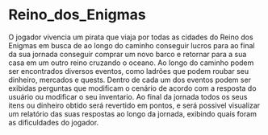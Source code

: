 # Reino_dos_Enigmas

O jogador vivencia um pirata que viaja por todas as cidades do Reino dos Enigmas em busca de ao longo do caminho conseguir lucros para ao final da sua jornada conseguir comprar um novo barco e retornar para a sua casa em um outro reino cruzando o oceano.
Ao longo do caminho podem ser encontrados diversos eventos, como ladrões que podem roubar seu dinheiro, mercados e quests.
Dentro de cada um dos eventos podem ser exibidas perguntas que modificam o cenário de acordo com a resposta do usuário ou modificar o seu inventario.
Ao final da jornada todos os seus itens ou dinheiro obtido será revertido em pontos, e será possivel visualizar um relatório das suas respostas ao longo da jornada, exibindo quais foram as dificuldades do jogador.
